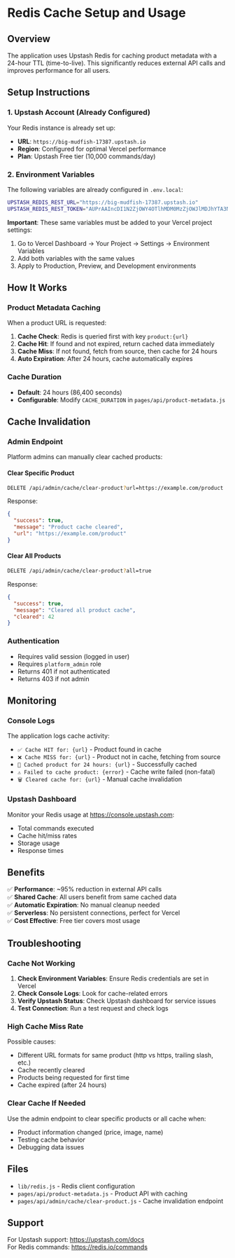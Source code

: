 # Redis Cache Setup and Usage

## Overview

The application uses Upstash Redis for caching product metadata with a 24-hour TTL (time-to-live). This significantly reduces external API calls and improves performance for all users.

## Setup Instructions

### 1. Upstash Account (Already Configured)

Your Redis instance is already set up:
- **URL**: `https://big-mudfish-17387.upstash.io`
- **Region**: Configured for optimal Vercel performance
- **Plan**: Upstash Free tier (10,000 commands/day)

### 2. Environment Variables

The following variables are already configured in `.env.local`:

```bash
UPSTASH_REDIS_REST_URL="https://big-mudfish-17387.upstash.io"
UPSTASH_REDIS_REST_TOKEN="AUPrAAIncDI1N2ZjOWY4OTlhMDM0MzZjOWJlMDJhYTA3NDVhNmU0YnAyMTczODc"
```

**Important**: These same variables must be added to your Vercel project settings:
1. Go to Vercel Dashboard → Your Project → Settings → Environment Variables
2. Add both variables with the same values
3. Apply to Production, Preview, and Development environments

## How It Works

### Product Metadata Caching

When a product URL is requested:

1. **Cache Check**: Redis is queried first with key `product:{url}`
2. **Cache Hit**: If found and not expired, return cached data immediately
3. **Cache Miss**: If not found, fetch from source, then cache for 24 hours
4. **Auto Expiration**: After 24 hours, cache automatically expires

### Cache Duration

- **Default**: 24 hours (86,400 seconds)
- **Configurable**: Modify `CACHE_DURATION` in `pages/api/product-metadata.js`

## Cache Invalidation

### Admin Endpoint

Platform admins can manually clear cached products:

#### Clear Specific Product

```bash
DELETE /api/admin/cache/clear-product?url=https://example.com/product
```

Response:
```json
{
  "success": true,
  "message": "Product cache cleared",
  "url": "https://example.com/product"
}
```

#### Clear All Products

```bash
DELETE /api/admin/cache/clear-product?all=true
```

Response:
```json
{
  "success": true,
  "message": "Cleared all product cache",
  "cleared": 42
}
```

### Authentication

- Requires valid session (logged in user)
- Requires `platform_admin` role
- Returns 401 if not authenticated
- Returns 403 if not admin

## Monitoring

### Console Logs

The application logs cache activity:

- `✅ Cache HIT for: {url}` - Product found in cache
- `❌ Cache MISS for: {url}` - Product not in cache, fetching from source
- `💾 Cached product for 24 hours: {url}` - Successfully cached
- `⚠️ Failed to cache product: {error}` - Cache write failed (non-fatal)
- `🗑️ Cleared cache for: {url}` - Manual cache invalidation

### Upstash Dashboard

Monitor your Redis usage at https://console.upstash.com:
- Total commands executed
- Cache hit/miss rates
- Storage usage
- Response times

## Benefits

✅ **Performance**: ~95% reduction in external API calls  
✅ **Shared Cache**: All users benefit from same cached data  
✅ **Automatic Expiration**: No manual cleanup needed  
✅ **Serverless**: No persistent connections, perfect for Vercel  
✅ **Cost Effective**: Free tier covers most usage  

## Troubleshooting

### Cache Not Working

1. **Check Environment Variables**: Ensure Redis credentials are set in Vercel
2. **Check Console Logs**: Look for cache-related errors
3. **Verify Upstash Status**: Check Upstash dashboard for service issues
4. **Test Connection**: Run a test request and check logs

### High Cache Miss Rate

Possible causes:
- Different URL formats for same product (http vs https, trailing slash, etc.)
- Cache recently cleared
- Products being requested for first time
- Cache expired (after 24 hours)

### Clear Cache If Needed

Use the admin endpoint to clear specific products or all cache when:
- Product information changed (price, image, name)
- Testing cache behavior
- Debugging data issues

## Files

- `lib/redis.js` - Redis client configuration
- `pages/api/product-metadata.js` - Product API with caching
- `pages/api/admin/cache/clear-product.js` - Cache invalidation endpoint

## Support

For Upstash support: https://upstash.com/docs  
For Redis commands: https://redis.io/commands

